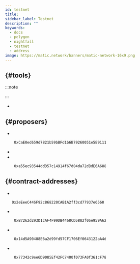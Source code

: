 ```yaml
---
id: testnet
title:
sidebar_label: Testnet
description: ""
keywords:
  - docs
  - polygon
  - nightfall
  - testnet
  - address
image: https://matic.network/banners/matic-network-16x9.png
---
```




##  {#tools}

:::note

:::

-

##  {#proposers}

-

```bash
    0xCaE0ed659d7821b59bBFd1b6B79260051e5E9111
```
-




-

```bash
    0xa55ec93544dd357c14914f67d04da72dBdE6A688
```

##  {#contract-addresses}

-

```bash
   0x2eEeeC446F92c868220CAB1A2ff3cd77937e6560
```

-

```bash
    0xB7262d293D1cAF4F99DB4468CD5882f06e959A62
```


-

```bash
    0x14d5A90408E6a2d99fd57CF1706Ef0643122aA4d
```


-

```bash
    0x77342c9ee6D9085Ef42FC7400f073FA0f361cF78
```
